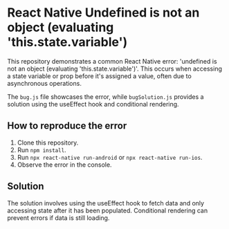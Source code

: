# React Native Undefined is not an object (evaluating 'this.state.variable')
This repository demonstrates a common React Native error: 'undefined is not an object (evaluating 'this.state.variable')'. This occurs when accessing a state variable or prop before it's assigned a value, often due to asynchronous operations.

The `bug.js` file showcases the error, while `bugSolution.js` provides a solution using the useEffect hook and conditional rendering.

## How to reproduce the error
1. Clone this repository.
2. Run `npm install`.
3. Run `npx react-native run-android` or `npx react-native run-ios`.
4. Observe the error in the console.

## Solution
The solution involves using the useEffect hook to fetch data and only accessing state after it has been populated. Conditional rendering can prevent errors if data is still loading.